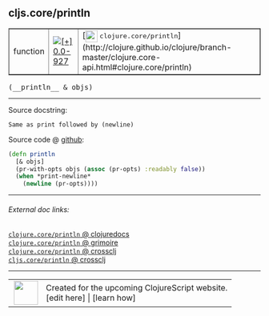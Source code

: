 ## cljs.core/println



 <table border="1">
<tr>
<td>function</td>
<td><a href="https://github.com/cljsinfo/cljs-api-docs/tree/0.0-927"><img valign="middle" alt="[+] 0.0-927" title="Added in 0.0-927" src="https://img.shields.io/badge/+-0.0--927-lightgrey.svg"></a> </td>
<td>
[<img height="24px" valign="middle" src="http://i.imgur.com/1GjPKvB.png"> <samp>clojure.core/println</samp>](http://clojure.github.io/clojure/branch-master/clojure.core-api.html#clojure.core/println)
</td>
</tr>
</table>


 <samp>
(__println__ & objs)<br>
</samp>

---





Source docstring:

```
Same as print followed by (newline)
```


Source code @ [github](https://github.com/clojure/clojurescript/blob/r2060/src/cljs/cljs/core.cljs#L6808-L6813):

```clj
(defn println
  [& objs]
  (pr-with-opts objs (assoc (pr-opts) :readably false))
  (when *print-newline*
    (newline (pr-opts))))
```

<!--
Repo - tag - source tree - lines:

 <pre>
clojurescript @ r2060
└── src
    └── cljs
        └── cljs
            └── <ins>[core.cljs:6808-6813](https://github.com/clojure/clojurescript/blob/r2060/src/cljs/cljs/core.cljs#L6808-L6813)</ins>
</pre>

-->

---



###### External doc links:

[`clojure.core/println` @ clojuredocs](http://clojuredocs.org/clojure.core/println)<br>
[`clojure.core/println` @ grimoire](http://conj.io/store/v1/org.clojure/clojure/1.7.0-beta3/clj/clojure.core/println/)<br>
[`clojure.core/println` @ crossclj](http://crossclj.info/fun/clojure.core/println.html)<br>
[`cljs.core/println` @ crossclj](http://crossclj.info/fun/cljs.core.cljs/println.html)<br>

---

 <table>
<tr><td>
<img valign="middle" align="right" width="48px" src="http://i.imgur.com/Hi20huC.png">
</td><td>
Created for the upcoming ClojureScript website.<br>
[edit here] | [learn how]
</td></tr></table>

[edit here]:https://github.com/cljsinfo/cljs-api-docs/blob/master/cljsdoc/cljs.core/println.cljsdoc
[learn how]:https://github.com/cljsinfo/cljs-api-docs/wiki/cljsdoc-files

<!--

This information was too distracting to show to readers, but I'll leave it
commented here since it is helpful to:

- pretty-print the data used to generate this document
- and show how to retrieve that data



The API data for this symbol:

```clj
{:ns "cljs.core",
 :name "println",
 :signature ["[& objs]"],
 :history [["+" "0.0-927"]],
 :type "function",
 :full-name-encode "cljs.core/println",
 :source {:code "(defn println\n  [& objs]\n  (pr-with-opts objs (assoc (pr-opts) :readably false))\n  (when *print-newline*\n    (newline (pr-opts))))",
          :title "Source code",
          :repo "clojurescript",
          :tag "r2060",
          :filename "src/cljs/cljs/core.cljs",
          :lines [6808 6813]},
 :full-name "cljs.core/println",
 :clj-symbol "clojure.core/println",
 :docstring "Same as print followed by (newline)"}

```

Retrieve the API data for this symbol:

```clj
;; from Clojure REPL
(require '[clojure.edn :as edn])
(-> (slurp "https://raw.githubusercontent.com/cljsinfo/cljs-api-docs/catalog/cljs-api.edn")
    (edn/read-string)
    (get-in [:symbols "cljs.core/println"]))
```

-->
